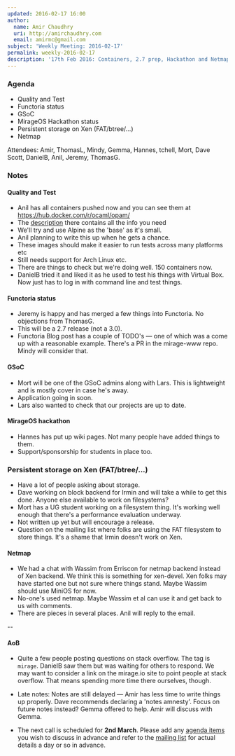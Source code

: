 ```yaml
---
updated: 2016-02-17 16:00
author:
  name: Amir Chaudhry
  uri: http://amirchaudhry.com
  email: amirmc@gmail.com
subject: 'Weekly Meeting: 2016-02-17'
permalink: weekly-2016-02-17
description: '17th Feb 2016: Containers, 2.7 prep, Hackathon and Netmap.'
---
```


### Agenda ###

- Quality and Test
- Functoria status
- GSoC
- MirageOS Hackathon status
- Persistent storage on Xen (FAT/btree/...)
- Netmap

Attendees:
Amir, ThomasL, Mindy, Gemma, Hannes, tchell, Mort, Dave Scott, DanielB,
Anil, Jeremy, ThomasG.


### Notes ###

#### Quality and Test ####

- Anil has all containers pushed now and you can see them at
https://hub.docker.com/r/ocaml/opam/
- The [description](https://hub.docker.com/r/ocaml/opam/) there contains all
the info you need 
- We'll try and use Alpine as the 'base' as it's small. 
- Anil planning to write this up when he gets a chance. 
- These images should make it easier to run tests across many platforms etc
- Still needs support for Arch Linux etc.  
- There are things to check but we're doing well. 150 containers now.
- DanielB tried it and liked it as he used to test his things with Virtual Box.
Now just has to log in with command line and test things. 


#### Functoria status ####

- Jeremy is happy and has merged a few things into Functoria. No objections
from ThomasG.
- This will be a 2.7 release (not a 3.0).
- Functoria Blog post has a couple of TODO's — one of which was a come up with
a reasonable example. There's a PR in the mirage-www repo. Mindy will consider
that.

#### GSoC ####

- Mort will be one of the GSoC admins along with Lars. This is lightweight and
is mostly cover in case he's away.
- Application going in soon.
- Lars also wanted to check that our projects are up to date.

#### MirageOS hackathon ####

- Hannes has put up wiki pages. Not many people have added things to them.
- Support/sponsorship for students in place too.

### Persistent storage on Xen (FAT/btree/...) ###

- Have a lot of people asking about storage.
- Dave working on block backend for Irmin and will take a while to get this
done. Anyone else available to work on filesystems?
- Mort has a UG student working on a filesystem thing. It's working well
enough that there's a performance evaluation underway.
- Not written up yet but will encourage a release.
- Question on the mailing list where folks are using the FAT filesystem to
store things. It's a shame that Irmin doesn't work on Xen. 

#### Netmap ###

- We had a chat with Wassim from Erriscon for netmap backend instead of Xen
backend. We think this is something for xen-devel. Xen folks may have started
one but not sure where things stand. Maybe Wassim should use MiniOS for now. 
- No-one's used netmap. Maybe Wassim et al can use it and get back to us with
comments.
- There are pieces in several places. Anil will reply to the email.


--

#### AoB ####

- Quite a few people posting questions on stack overflow. The tag is `mirage`.
DanielB saw them but was waiting for others to respond. We may want to
consider a link on the mirage.io site to point people at stack overflow. That
means spending more time there ourselves, though.

- Late notes: Notes are still delayed — Amir has less time to write things up
properly. Dave recommends declaring a 'notes amnesty'. Focus on future notes
instead? Gemma offered to help. Amir will discuss with Gemma.

- The next call is scheduled for **2nd March**. Please add any
[agenda items][call-agenda] you wish to discuss in advance and refer to the
[mailing list][mir-mail] for actual details a day or so in advance.

[call-agenda]: https://github.com/mirage/mirage-www/wiki/Call-Agenda
[mir-mail]: http://lists.xenproject.org/cgi-bin/mailman/listinfo/mirageos-devel

